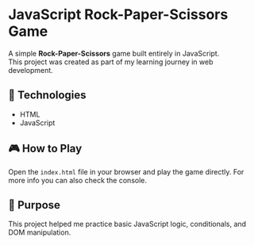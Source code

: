 # JavaScript Rock-Paper-Scissors Game

A simple **Rock-Paper-Scissors** game built entirely in JavaScript.  
This project was created as part of my learning journey in web development.

## 🚀 Technologies
- HTML
- JavaScript

## 🎮 How to Play
Open the `index.html` file in your browser and play the game directly. For more info you can also check the console.

## 📌 Purpose
This project helped me practice basic JavaScript logic, conditionals, and DOM manipulation.
